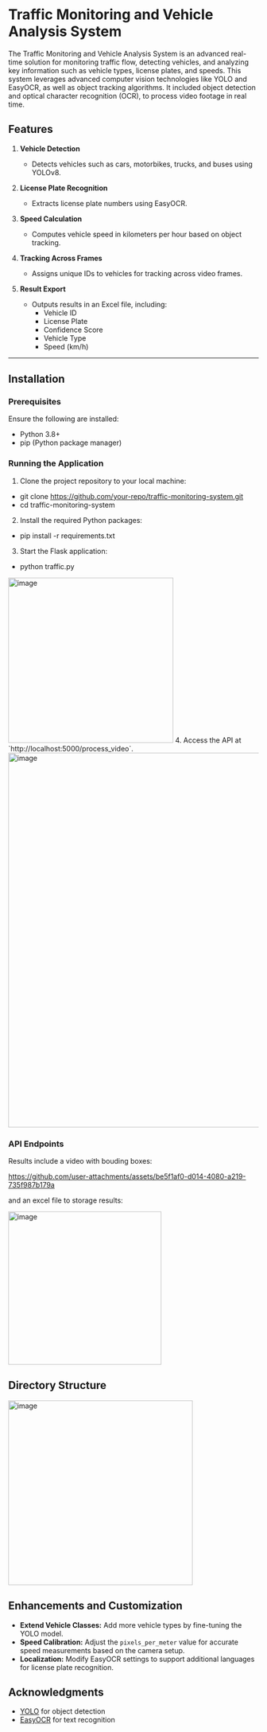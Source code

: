 # Traffic Monitoring and Vehicle Analysis System

The Traffic Monitoring and Vehicle Analysis System is an advanced real-time solution for monitoring traffic flow, detecting vehicles, and analyzing key information such as vehicle types, license plates, and speeds. This system leverages advanced computer vision technologies like YOLO and EasyOCR, as well as object tracking algorithms. It included object detection and optical character recognition (OCR), to process video footage in real time.

## Features

1. **Vehicle Detection**
   - Detects vehicles such as cars, motorbikes, trucks, and buses using YOLOv8.

2. **License Plate Recognition**
   - Extracts license plate numbers using EasyOCR.

3. **Speed Calculation**
   - Computes vehicle speed in kilometers per hour based on object tracking.

4. **Tracking Across Frames**
   - Assigns unique IDs to vehicles for tracking across video frames.

5. **Result Export**
   - Outputs results in an Excel file, including:
     - Vehicle ID
     - License Plate
     - Confidence Score
     - Vehicle Type
     - Speed (km/h)

---

## Installation

### Prerequisites

Ensure the following are installed:

- Python 3.8+
- pip (Python package manager)

### Running the Application
1. Clone the project repository to your local machine:
- git clone https://github.com/your-repo/traffic-monitoring-system.git
- cd traffic-monitoring-system
2. Install the required Python packages:
- pip install -r requirements.txt
3. Start the Flask application:
- python traffic.py
<img width="332" alt="image" src="https://github.com/user-attachments/assets/8b93be9e-d41a-4a9e-9832-e28413360dc7" />
4. Access the API at `http://localhost:5000/process_video`.
<img width="753" alt="image" src="https://github.com/user-attachments/assets/4b0300b1-0f60-4098-ae0b-a4da9657b15a" />

### API Endpoints
Results include a video with bouding boxes:


https://github.com/user-attachments/assets/be5f1af0-d014-4080-a219-735f987b179a



and an excel file to storage results:

<img width="308" alt="image" src="https://github.com/user-attachments/assets/0feb412f-0273-48f0-9764-a994a8aa8499" />


## Directory Structure

<img width="371" alt="image" src="https://github.com/user-attachments/assets/207d4664-b4a2-4694-b54e-f872069264b1" />


## Enhancements and Customization
- **Extend Vehicle Classes:** Add more vehicle types by fine-tuning the YOLO model.
- **Speed Calibration:** Adjust the `pixels_per_meter` value for accurate speed measurements based on the camera setup.
- **Localization:** Modify EasyOCR settings to support additional languages for license plate recognition.

## Acknowledgments

- [YOLO](https://github.com/ultralytics/yolov8) for object detection
- [EasyOCR](https://github.com/JaidedAI/EasyOCR) for text recognition
